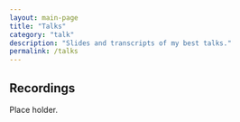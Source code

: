 ```yaml
---
layout: main-page
title: "Talks"
category: "talk" 
description: "Slides and transcripts of my best talks."
permalink: /talks
---
```


## Recordings

Place holder.


